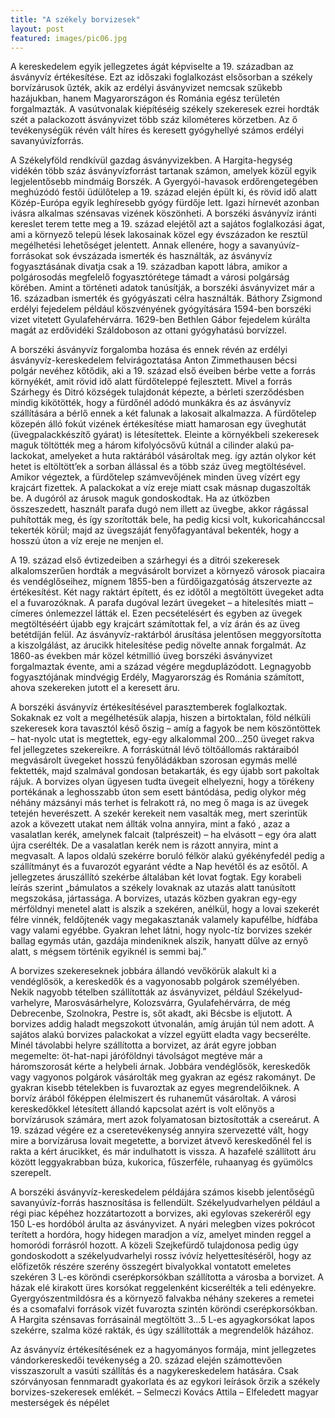 ```yaml
---
title: "A székely borvizesek"
layout: post
featured: images/pic06.jpg
---
```


A kereskedelem egyik jel­legzetes ágát képviselte a 19. században az ásványvíz értéke­sítése. Ezt az időszaki foglalkozást első­sorban a székely borvízárusok űzték, akik az erdélyi ásványvizet nemcsak szűkebb hazájukban, hanem Magyarországon és Románia egész területén forgalmazták. A vasútvonalak kiépítéséig székely szekere­sek ezrei hordták szét a palackozott ás­ványvizet több száz kilométeres körzet­ben. Az ő tevékenységük révén vált híres és keresett gyógyhellyé számos erdélyi savanyúvízforrás.

A Székelyföld rendkívül gazdag ásvány­vizekben. A Hargita-hegység vidékén több száz ásványvízforrást tartanak számon, amelyek közül egyik legjelentősebb mindmáig Borszék. A Gyergyói-havasok erdőrenge­tegében meghúzódó festői üdülőtelep a 19. század elején épült ki, és rövid idő alatt Közép-Európa egyik leghíresebb gyógy­ fürdője lett. Igazi hírnevét azonban ivásra alkalmas szénsavas vizének köszönheti. A borszéki ásványvíz iránti kereslet terem­ tette meg a 19. század elejétől azt a sajátos foglalkozási ágat, ami a környező telepü­ lések lakosainak közel egy évszázadon ke­ resztül megélhetési lehetőséget jelentett. Annak ellenére, hogy a savanyúvíz-forrásokat sok évszázada ismerték és használták, az ásványvíz fogyasztásának divatja csak a 19. században kapott lábra, amikor a polgárosodás megfe­lelő fogyasztórétege támadt a városi pol­gárság körében. Amint a történeti adatok tanúsítják, a borszéki ásványvizet már a 16. században ismerték és gyógyászati cél­ra használták. Báthory Zsigmond erdélyi fejedelem például köszvényének gyógyítására 1594-ben borszéki vizet vitetett Gyu­lafehérvárra. 1629-ben Bethlen Gábor fe­jedelem kúrálta magát az erdővidéki Szál­doboson az ottani gyógyhatású borvízzel.

A borszéki ásványvíz forgalomba ho­zása és ennek révén az erdélyi ásványvíz-kereskedelem felvirágoztatása Anton Zimmethausen bécsi polgár nevéhez kőtődik, aki a 19. század első éveiben bérbe vette a forrás környékét, amit rövid idő alatt fürdőteleppé fejlesztett. Mivel a forrás Szárhegy és Ditró községek tu­lajdonát képezte, a bérleti szerződésben mindig kikötötték, hogy a fürdőnél adódó munkákra és az ásványvíz szállítására a bérlő ennek a két falunak a lakosait al­kalmazza. A fürdőtelep közepén álló fokút vi­zének értékesítése miatt hamarosan egy üveghutát (üvegpalackkészítő gyárat) is létesítettek. Eleinte a környékbeli sze­keresek maguk töltötték meg a három kifolyócsővű kútnál a cilinder alakú pa­ lackokat, amelyeket a huta raktárából vá­sároltak meg. így aztán olykor két hetet is eltöltött’ek a sorban állással és a több száz üveg megtöltésével. Amikor végeztek, a fürdőtelep számvevőjének minden üveg vízért egy krajcárt fizettek. A palackokat a víz ereje miatt csak másnap dugaszolták be. A dugóról az árusok maguk gon­doskodtak. Ha az útközben összeszedett, használt parafa dugó nem illett az üveg­be, akkor rágással puhították meg, és így szorították bele, ha pedig kicsi volt, kuko­ricahánccsal tekerték körül; majd az üvegszáját fenyőfagyantával bekenték, hogy a hosszú úton a víz ereje ne menjen el.

A 19. század első évtizedeiben a szár­hegyi és a ditrói szekeresek alkalomsze­rűen hordták a megvásárolt borvizet a környező városok piacaira és vendéglősei­hez, mígnem 1855-ben a fürdőigazgató­ság átszervezte az értékesítést. Két nagy raktárt épített, és ez időtől a megtöltött üvegeket adta el a fuvarozóknak. A pa­rafa dugóval lezárt üvegeket – a hitelesí­tés miatt – címeres ónlemezzel látták el. Ezen pecsételésért és egyben az üvegek megtöltéséért újabb egy krajcárt számí­tottak fel, a víz árán és az üveg betétdíján felül. Az ásványvíz-raktárból árusítása jelentősen meggyorsította a kiszolgálást, az árucikk hitelesítése pedig növelte an­nak forgalmát. Az 1860-as években már közel kétmillió üveg borszéki ásványvizet forgalmaztak évente, ami a század végére megduplázódott. Legnagyobb fogyasztó­jának mindvégig Erdély, Magyarország és Románia számított, ahova szekereken jutott el a keresett áru.

A borszéki ásványvíz értékesítésével parasztemberek foglalkoztak. Sokaknak ez volt a megélhetésük alapja, hiszen a birtoktalan, föld nélküli szekeresek kora ta­vasztól késő őszig – amíg a fagyok be nem köszöntöttek – hat-nyolc utat is megtettek, egy-egy alkalommal 200…250 üveget rak­va fel jellegzetes szekereikre. A forráskútnál lévő töltőállomás raktáraiból megvásárolt üvegeket hosszú fenyőládákban szorosan egymás mellé fektették, majd szalmával gondosan betakarták, és egy újabb sort pakoltak rájuk. A borvizes olyan ügyesen tudta üvegeit elhelyezni, hogy a törékeny portékának a leghosszabb úton sem esett bántódása, pedig olykor még néhány mázsányi más terhet is felrakott rá, no meg ő maga is az üvegek tetején heverészett. A szekér kerekeit nem vasalták meg, mert szerintük azok a kövezett utakat nem állták volna annyira, mint a fakó , azaz a vasalatlan kerék, amelynek falcait (talpré­szeit) – ha elvásott – egy óra alatt újra cserélték. De a vasalatlan kerék nem is rázott annyira, mint a megvasalt. A lapos oldalú szekérre boruló félkör alakú gyékényfedél pedig a szállítmányt és a fuvarozót egyaránt védte a Nap hevétől és az esőtől. A jellegzetes áruszállító szekérbe álta­lában két lovat fogtak. Egy korabeli leírás szerint „bámulatos a székely lovaknak az utazás alatt tanúsított megszokása, jár­tassága. A borvizes, utazás közben gyak­ran egy-egy mérföldnyi menetel alatt is alszik a szekéren, anélkül, hogy a lovai szekerét félre vinnék, feldőjtenék vagy megakasztanák valamely kapufélbe, hídfába vagy valami egyébbe. Gyakran le­het látni, hogy nyolc-tíz borvizes szekér ballag egymás után, gazdája mindeniknek alszik, hanyatt dűlve az ernyő alatt, s mégsem történik egyiknél is semmi baj.”

A borvizes szekereseknek jobbára ál­landó vevőkörük alakult ki a vendéglősök, a kereskedők és a vagyonosabb polgárok személyében. Nekik nagyobb tételben szál­lították az ásványvizet, például Székelyud­varhelyre, Marosvásárhelyre, Kolozsvárra, Gyulafehérvárra, de még Debrecenbe, Szolnokra, Pestre is, sőt akadt, aki Bécsbe is eljutott. A borvizes addig haladt meg­szokott útvonalán, amíg áruján túl nem adott. A sajátos alakú borvizes palackokat a vízzel együtt eladta vagy becserélte. Minél távolabbi helyre szállította a borvizet, az árát egyre jobban megemelte: öt-hat-napi járóföldnyi távolságot megtéve már a háromszorosát kérte a helybeli árnak. Jobbára vendéglősök, kereskedők vagy vagyonos polgárok vásárolták meg gyakran az egész rakományt. De gyakran kisebb téte­lekben is fuvaroztak az egyes megrendelőik­nek. A borvíz árából főképpen élelmiszert és ruhaneműt vásároltak. A városi kereskedők­kel létesített állandó kapcsolat azért is volt előnyös a borvízárusok számára, mert azok folyamatosan biztosították a csereárut. A 19. század végére ez a cseretevékenység annyi­ra szervezetté vált, hogy mire a borvízárusa lovait megetette, a borvizet átvevő keres­kedőnél fel is rakta a kért árucikket, és már indulhatott is vissza. A hazafelé szállított áru között leggyakrabban búza, kukorica, fűszerféle, ruhaanyag és gyümölcs szerepelt.

A borszéki ásványvíz-kereskedelem pél­dájára számos kisebb jelentőségű savanyúvíz-forrás hasznosítása is fellendült. Székely­udvarhelyen például a régi piac képéhez hozzátartozott a borvizes, aki egylovas sze­keréről egy 150 L-es hordóból árulta az ás­ványvizet. A nyári melegben vizes pokrócot terített a hordóra, hogy hidegen maradjon a víz, amelyet minden reggel a homoródi forrásról hozott. A közeli Szejkefürdő tulaj­donosa pedig úgy gondoskodott a székely­udvarhelyi rossz ivóvíz helyettesítéséről, hogy az előfizetők részére szerény összegért bivalyokkal vontatott emeletes szekéren 3 L-es köröndi cserépkorsókban szállította a városba a borvizet. A házak elé kirakott üres korsókat reggelenként kicserélték a teli edényekre. Gyergyószentmildósra és a kör­nyező falvakba néhány szekeres a remetei és a csomafalvi források vizét fuvarozta szintén köröndi cserépkorsókban. A Hargita szénsa­vas forrásainál megtöltött 3…5 L-es agyag­korsókat lapos szekérre, szalma közé rakták, és úgy szállították a megrendelők házához.

Az ásványvíz értékesítésének ez a hagyo­mányos formája, mint jellegzetes vándorke­reskedői tevékenység a 20. század elején szá­mottevően visszaszorult a vasúti szállítás és a nagykereskedelem hatására. Csak szórvá­nyosan fennmaradt gyakorlata és az egykori leírások őrzik a székely borvizes-szekeresek emlékét. – Selmeczi Kovács Attila – Elfeledett magyar mesterségek és népélet
